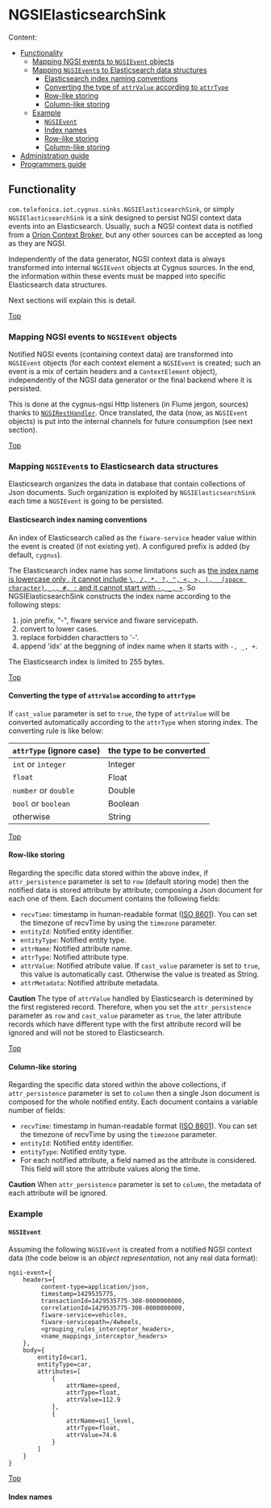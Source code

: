 # <a name="top"></a>NGSIElasticsearchSink
Content:

* [Functionality](#section1)
    * [Mapping NGSI events to `NGSIEvent` objects](#section1.1)
    * [Mapping `NGSIEvent`s to Elasticsearch data structures](#section1.2)
        * [Elasticsearch index naming conventions](#section1.2.1)
        * [Converting the type of `attrValue` according to `attrType`](#section1.2.2)
        * [Row-like storing](#section1.2.3)
        * [Column-like storing](#section1.2.4)
    * [Example](#section1.3)
        * [`NGSIEvent`](#section1.3.1)
        * [Index names](#section1.3.2)
        * [Row-like storing](#section1.3.3)
        * [Column-like storing](#section1.3.4)
* [Administration guide](#section2)
* [Programmers guide](#section3)

## <a name="section1"></a>Functionality
`com.telefonica.iot.cygnus.sinks.NGSIElasticsearchSink`, or simply `NGSIElasticsearchSink` is a sink designed to persist NGSI context data events into an Elasticsearch. Usually, such a NGSI context data is notified from a [Orion Context Broker](https://github.com/telefonicaid/fiware-orion), but any other sources can be accepted as long as they are NGSI.

Independently of the data generator, NGSI context data is always transformed into internal `NGSIEvent` objects at Cygnus sources. In the end, the information within these events must be mapped into specific Elasticsearch data structures.

Next sections will explain this is detail.

[Top](#top)

### <a name="section1.1"></a>Mapping NGSI events to `NGSIEvent` objects
Notified NGSI events (containing context data) are transformed into `NGSIEvent` objects (for each context element a `NGSIEvent` is created; such an event is a mix of certain headers and a `ContextElement` object), independently of the NGSI data generator or the final backend where it is persisted.

This is done at the cygnus-ngsi Http listeners (in Flume jergon, sources) thanks to [`NGSIRestHandler`](/ngsi_rest_handler.md). Once translated, the data (now, as `NGSIEvent` objects) is put into the internal channels for future consumption (see next section).

[Top](#top)

### <a name="section1.2"></a>Mapping `NGSIEvent`s to Elasticsearch data structures
Elasticsearch organizes the data in database that contain collections of Json documents. Such organization is exploited by `NGSIElasticsearchSink` each time a `NGSIEvent` is going to be persisted.

#### <a name="section1.2.1"></a>Elasticsearch index naming conventions
An index of Elasticsearch called as the `fiware-service` header value within the event is created (if not existing yet). A configured prefix is added (by default, `cygnus`).

The Elasticsearch index name has some limitations such as [the index name is lowercase only , it cannot include `\, /, *, ?, ", <, >, |, ` ` (space character), ,, #, :` and it cannot start with `-, _, +`](https://www.elastic.co/guide/en/elasticsearch/reference/6.4/indices-create-index.html). So NGSIElasticsearchSink constructs the index name according to the following steps:
1. join prefix, "-", fiware service  and fiware servicepath.
2. convert to lower cases.
3. replace forbidden charactters to '-'.
4. append 'idx' at the beggning of index name when it starts with `-, _, +`.

The Elasticsearch index is limited to 255 bytes.

[Top](#top)

#### <a name="section1.2.2"></a>Converting the type of `attrValue` according to `attrType`
If `cast_value` parameter is set to `true`, the type of `attrValue` will be converted automatically according to the `attrType` when storing index. The converting rule is like below:

|`attrType` (ignore case)|the type to be converted|
|:--|:--|
|`int` or `integer`|Integer|
|`float`|Float|
|`number` or `double`|Double|
|`bool` or `boolean`|Boolean|
|otherwise|String|

[Top](#top)

#### <a name="section1.2.3"></a>Row-like storing
Regarding the specific data stored within the above index, if `attr_persistence` parameter is set to `row` (default storing mode) then the notified data is stored attribute by attribute, composing a Json document for each one of them. Each document contains the following fields:

* `recvTime`: timestamp in human-readable format ([ISO 8601](http://en.wikipedia.org/wiki/ISO_8601)). You can set the timezone of recvTime by using the `timezone` parameter.
* `entityId`: Notified entity identifier.
* `entityType`: Notified entity type.
* `attrName`: Notified attribute name.
* `attrType`: Notified attribute type.
* `attrValue`: Notified atribute value. If `cast_value` parameter is set to `true`, this value is automatically cast. Otherwise the value is treated as String.
* `attrMetadata`: Notified attribute metadata.

**Caution**
The type of `attrValue` handled by Elasticsearch is determined by the first registered record. Therefore, when you set the `attr_persistence` parameter as `row` and `cast_value` parameter as `true`, the later attribute records which have different type with the first attribute record will be ignored and will not be stored to Elasticsearch.

[Top](#top)

#### <a name="section1.2.4"></a>Column-like storing
Regarding the specific data stored within the above collections, if `attr_persistence` parameter is set to `column` then a single Json document is composed for the whole notified entity. Each document contains a variable number of fields:

* `recvTime`: timestamp in human-readable format ([ISO 8601](http://en.wikipedia.org/wiki/ISO_8601)). You can set the timezone of recvTime by using the `timezone` parameter.
* `entityId`: Notified entity identifier.
* `entityType`: Notified entity type.
*  For each notified attribute, a field named as the attribute is considered. This field will store the attribute values along the time.

**Caution**
When `attr_persistence` parameter is set to `column`, the metadata of each attribute will be ignored.

### <a name="section1.3"></a>Example
#### <a name="section1.3.1"></a>`NGSIEvent`
Assuming the following `NGSIEvent` is created from a notified NGSI context data (the code below is an <i>object representation</i>, not any real data format):

    ngsi-event={
        headers={
	         content-type=application/json,
	         timestamp=1429535775,
	         transactionId=1429535775-308-0000000000,
	         correlationId=1429535775-308-0000000000,
	         fiware-service=vehicles,
	         fiware-servicepath=/4wheels,
	         <grouping_rules_interceptor_headers>,
	         <name_mappings_interceptor_headers>
        },
        body={
	        entityId=car1,
	        entityType=car,
	        attributes=[
	            {
	                attrName=speed,
	                attrType=float,
	                attrValue=112.9
	            },
	            {
	                attrName=oil_level,
	                attrType=float,
	                attrValue=74.6
	            }
	        ]
	    }
    }

[Top](#top)

#### <a name="section1.3.2"></a>Index names



